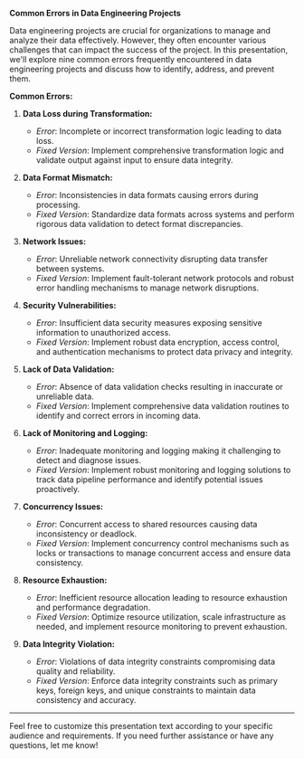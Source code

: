 **Common Errors in Data Engineering Projects**

Data engineering projects are crucial for organizations to manage and analyze their data effectively. However, they often encounter various challenges that can impact the success of the project. In this presentation, we'll explore nine common errors frequently encountered in data engineering projects and discuss how to identify, address, and prevent them.

**Common Errors:**

1. **Data Loss during Transformation:**
   - *Error*: Incomplete or incorrect transformation logic leading to data loss.
   - *Fixed Version*: Implement comprehensive transformation logic and validate output against input to ensure data integrity.

2. **Data Format Mismatch:**
   - *Error*: Inconsistencies in data formats causing errors during processing.
   - *Fixed Version*: Standardize data formats across systems and perform rigorous data validation to detect format discrepancies.

3. **Network Issues:**
   - *Error*: Unreliable network connectivity disrupting data transfer between systems.
   - *Fixed Version*: Implement fault-tolerant network protocols and robust error handling mechanisms to manage network disruptions.

4. **Security Vulnerabilities:**
   - *Error*: Insufficient data security measures exposing sensitive information to unauthorized access.
   - *Fixed Version*: Implement robust data encryption, access control, and authentication mechanisms to protect data privacy and integrity.

5. **Lack of Data Validation:**
   - *Error*: Absence of data validation checks resulting in inaccurate or unreliable data.
   - *Fixed Version*: Implement comprehensive data validation routines to identify and correct errors in incoming data.

6. **Lack of Monitoring and Logging:**
   - *Error*: Inadequate monitoring and logging making it challenging to detect and diagnose issues.
   - *Fixed Version*: Implement robust monitoring and logging solutions to track data pipeline performance and identify potential issues proactively.

7. **Concurrency Issues:**
   - *Error*: Concurrent access to shared resources causing data inconsistency or deadlock.
   - *Fixed Version*: Implement concurrency control mechanisms such as locks or transactions to manage concurrent access and ensure data consistency.

8. **Resource Exhaustion:**
   - *Error*: Inefficient resource allocation leading to resource exhaustion and performance degradation.
   - *Fixed Version*: Optimize resource utilization, scale infrastructure as needed, and implement resource monitoring to prevent exhaustion.

9. **Data Integrity Violation:**
   - *Error*: Violations of data integrity constraints compromising data quality and reliability.
   - *Fixed Version*: Enforce data integrity constraints such as primary keys, foreign keys, and unique constraints to maintain data consistency and accuracy.

---

Feel free to customize this presentation text according to your specific audience and requirements. If you need further assistance or have any questions, let me know!
